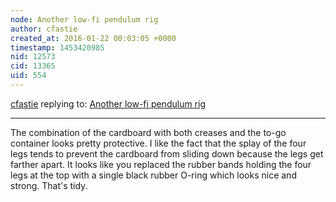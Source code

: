 ```yaml
---
node: Another low-fi pendulum rig
author: cfastie
created_at: 2016-01-22 00:03:05 +0000
timestamp: 1453420985
nid: 12573
cid: 13365
uid: 554
---
```




[cfastie](../profile/cfastie) replying to: [Another low-fi pendulum rig](../notes/tonyc/01-09-2016/another-low-fi-pendulum-rig)

----
The combination of the cardboard with both creases and the to-go container looks pretty protective. I like the fact that the splay of the four legs tends to prevent the cardboard from sliding down because the legs get farther apart. It looks like you replaced the rubber bands holding the four legs at the top with a single black rubber O-ring which looks nice and strong. That's tidy.
